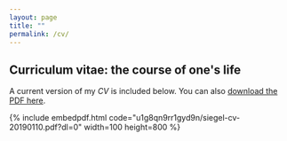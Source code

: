 ```yaml
---
layout: page
title: ""
permalink: /cv/
---
```


## Curriculum vitae: the course of one's life

A current version of my *CV* is included below. You can also [download the PDF here](https://www.dropbox.com/home?preview=Noah_Siegel_CV.pdf).

{% include embedpdf.html code="u1g8qn9rr1gyd9n/siegel-cv-20190110.pdf?dl=0" width=100 height=800 %}
